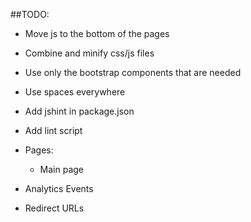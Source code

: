 ##TODO:

* Move js to the bottom of the pages
* Combine and minify css/js files
* Use only the bootstrap components that are needed
* Use spaces everywhere
* Add jshint in package.json
* Add lint script

* Pages:
  * Main page

* Analytics Events
* Redirect URLs
